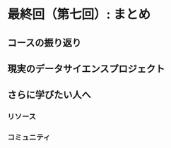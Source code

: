 最終回（第七回）: まとめ
================

## コースの振り返り

## 現実のデータサイエンスプロジェクト

## さらに学びたい人へ

### リソース

### コミュニティ
